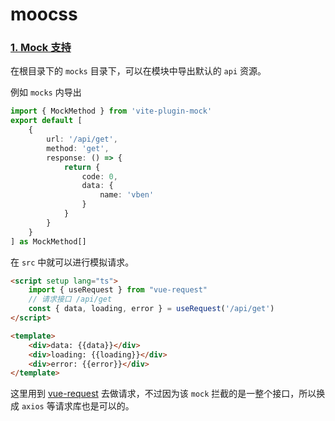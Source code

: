 # moocss
### [1. Mock 支持](https://github.com/vbenjs/vite-plugin-mock)

在根目录下的 `mocks` 目录下，可以在模块中导出默认的 `api` 资源。

例如 `mocks` 内导出
```ts
import { MockMethod } from 'vite-plugin-mock'
export default [
    {
        url: '/api/get',
        method: 'get',
        response: () => {
            return {
                code: 0,
                data: {
                    name: 'vben'
                }
            }
        }
    }
] as MockMethod[]
```
在 `src` 中就可以进行模拟请求。

```html
<script setup lang="ts">
    import { useRequest } from "vue-request"
    // 请求接口 /api/get
    const { data, loading, error } = useRequest('/api/get') 
</script>

<template>
    <div>data: {{data}}</div>
    <div>loading: {{loading}}</div>
    <div>error: {{error}}</div>
</template>
```

这里用到 [vue-request](https://cn.attojs.org/) 去做请求，不过因为该 `mock` 拦截的是一整个接口，所以换成 `axios` 等请求库也是可以的。  

